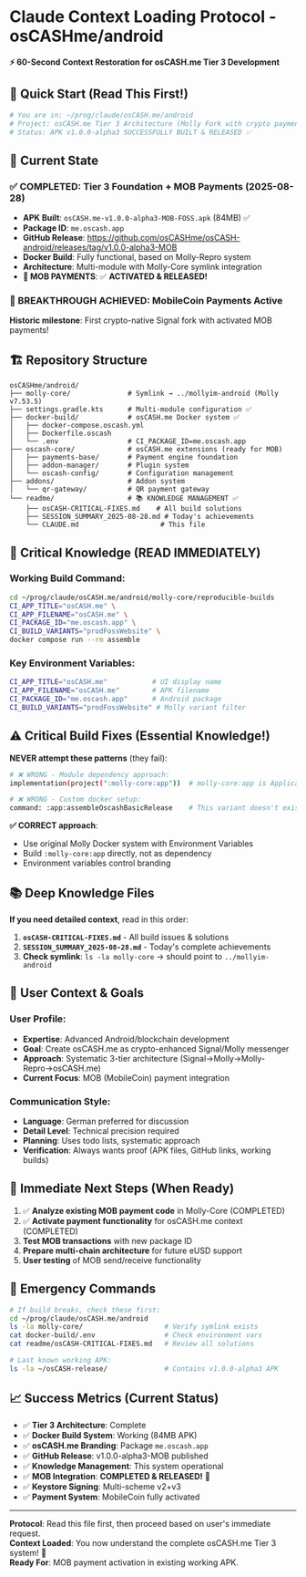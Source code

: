 # Claude Context Loading Protocol - osCASHme/android

**⚡ 60-Second Context Restoration for osCASH.me Tier 3 Development**

## 🚀 Quick Start (Read This First!)

```bash
# You are in: ~/prog/claude/osCASH.me/android
# Project: osCASH.me Tier 3 Architecture (Molly Fork with crypto payments)
# Status: APK v1.0.0-alpha3 SUCCESSFULLY BUILT & RELEASED ✅
```

## 📱 Current State

### ✅ COMPLETED: Tier 3 Foundation + MOB Payments (2025-08-28)
- **APK Built**: `osCASH.me-v1.0.0-alpha3-MOB-FOSS.apk` (84MB) ✅
- **Package ID**: `me.oscash.app`
- **GitHub Release**: https://github.com/osCASHme/osCASH-android/releases/tag/v1.0.0-alpha3-MOB
- **Docker Build**: Fully functional, based on Molly-Repro system
- **Architecture**: Multi-module with Molly-Core symlink integration
- **🎉 MOB PAYMENTS**: ✅ **ACTIVATED & RELEASED!**

### 🚀 BREAKTHROUGH ACHIEVED: MobileCoin Payments Active
**Historic milestone**: First crypto-native Signal fork with activated MOB payments!

## 🏗️ Repository Structure

```
osCASHme/android/
├── molly-core/              # Symlink → ../mollyim-android (Molly v7.53.5)
├── settings.gradle.kts      # Multi-module configuration ✅
├── docker-build/            # osCASH.me Docker system ✅
│   ├── docker-compose.oscash.yml
│   ├── Dockerfile.oscash
│   └── .env                 # CI_PACKAGE_ID=me.oscash.app
├── oscash-core/             # osCASH.me extensions (ready for MOB)
│   ├── payments-base/       # Payment engine foundation
│   ├── addon-manager/       # Plugin system
│   └── oscash-config/       # Configuration management
├── addons/                  # Addon system
│   └── qr-gateway/          # QR payment gateway
└── readme/                  # 📚 KNOWLEDGE MANAGEMENT ✅
    ├── osCASH-CRITICAL-FIXES.md    # All build solutions
    ├── SESSION_SUMMARY_2025-08-28.md # Today's achievements  
    └── CLAUDE.md                    # This file
```

## 🔧 Critical Knowledge (READ IMMEDIATELY)

### Working Build Command:
```bash
cd ~/prog/claude/osCASH.me/android/molly-core/reproducible-builds
CI_APP_TITLE="osCASH.me" \
CI_APP_FILENAME="osCASH.me" \
CI_PACKAGE_ID="me.oscash.app" \
CI_BUILD_VARIANTS="prodFossWebsite" \
docker compose run --rm assemble
```

### Key Environment Variables:
```bash
CI_APP_TITLE="osCASH.me"           # UI display name
CI_APP_FILENAME="osCASH.me"        # APK filename  
CI_PACKAGE_ID="me.oscash.app"      # Android package
CI_BUILD_VARIANTS="prodFossWebsite" # Molly variant filter
```

## ⚠️ Critical Build Fixes (Essential Knowledge!)

**NEVER attempt these patterns** (they fail):
```bash
# ❌ WRONG - Module dependency approach:
implementation(project(":molly-core:app"))  # molly-core:app is Application, not Library!

# ❌ WRONG - Custom docker setup:
command: :app:assembleOscashBasicRelease    # This variant doesn't exist!
```

**✅ CORRECT approach**:
- Use original Molly Docker system with Environment Variables
- Build `:molly-core:app` directly, not as dependency
- Environment variables control branding

## 📚 Deep Knowledge Files

**If you need detailed context**, read in this order:
1. **`osCASH-CRITICAL-FIXES.md`** - All build issues & solutions
2. **`SESSION_SUMMARY_2025-08-28.md`** - Today's complete achievements
3. **Check symlink**: `ls -la molly-core` → should point to `../mollyim-android`

## 🎯 User Context & Goals

### User Profile:
- **Expertise**: Advanced Android/blockchain development
- **Goal**: Create osCASH.me as crypto-enhanced Signal/Molly messenger
- **Approach**: Systematic 3-tier architecture (Signal→Molly→Molly-Repro→osCASH.me)
- **Current Focus**: MOB (MobileCoin) payment integration

### Communication Style:
- **Language**: German preferred for discussion
- **Detail Level**: Technical precision required
- **Planning**: Uses todo lists, systematic approach
- **Verification**: Always wants proof (APK files, GitHub links, working builds)

## 🔮 Immediate Next Steps (When Ready)

1. ✅ **Analyze existing MOB payment code** in Molly-Core (COMPLETED)
2. ✅ **Activate payment functionality** for osCASH.me context (COMPLETED) 
3. **Test MOB transactions** with new package ID
4. **Prepare multi-chain architecture** for future eUSD support
5. **User testing** of MOB send/receive functionality

## 🚨 Emergency Commands

```bash
# If build breaks, check these first:
cd ~/prog/claude/osCASH.me/android
ls -la molly-core/                    # Verify symlink exists
cat docker-build/.env                 # Check environment vars
cat readme/osCASH-CRITICAL-FIXES.md   # Review all solutions

# Last known working APK:
ls -la ~/osCASH-release/              # Contains v1.0.0-alpha3 APK
```

## 📈 Success Metrics (Current Status)

- ✅ **Tier 3 Architecture**: Complete
- ✅ **Docker Build System**: Working (84MB APK)
- ✅ **osCASH.me Branding**: Package `me.oscash.app`
- ✅ **GitHub Release**: v1.0.0-alpha3-MOB published
- ✅ **Knowledge Management**: This system operational
- ✅ **MOB Integration**: **COMPLETED & RELEASED!** 🎉
- ✅ **Keystore Signing**: Multi-scheme v2+v3 
- ✅ **Payment System**: MobileCoin fully activated

---

**Protocol**: Read this file first, then proceed based on user's immediate request.  
**Context Loaded**: You now understand the complete osCASH.me Tier 3 system! 🚀  
**Ready For**: MOB payment activation in existing working APK.